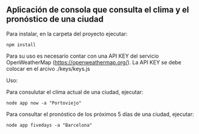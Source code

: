 ## Aplicación de consola que consulta el clima y el pronóstico de una ciudad

Para instalar, en la carpeta del proyecto ejecutar:

```
npm install
```

Para su uso es necesario contar con una API KEY del servicio OpenWeatherMap (https://openweathermap.org/).
La API KEY se debe colocar en el arcivo ./keys/keys.js

Uso:

Para consulutar el clima actual de una ciudad, ejecutar:
```
node app now -a "Portoviejo"
```

Para consultar el pronóstico de los próximos 5 días de una ciudad, ejecutar:
```
node app fivedays -a "Barcelona"
```